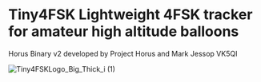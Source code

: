 # Tiny4FSK Lightweight 4FSK tracker for amateur high altitude balloons
Horus Binary v2 developed by Project Horus and Mark Jessop VK5QI

![Tiny4FSKLogo_Big_Thick_i (1)](https://github.com/New-England-Weather-Balloon-Society/Tiny4FSK/images/Tiny4FSKLogo_Big_Thick_i.png)
